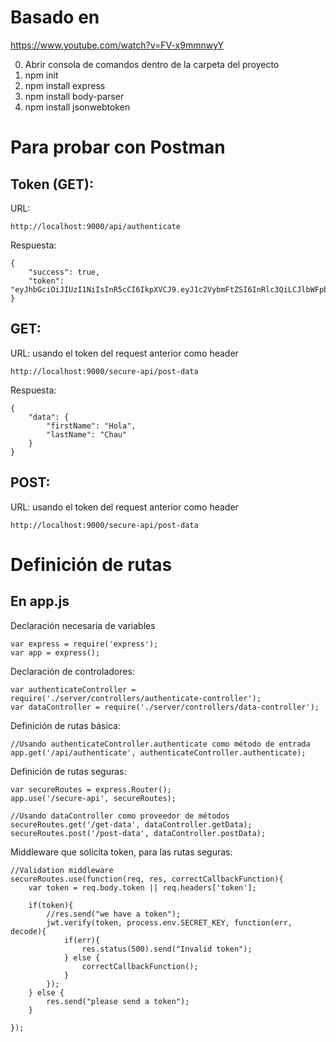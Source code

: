 # Basado en

https://www.youtube.com/watch?v=FV-x9mmnwyY



0. Abrir consola de comandos dentro de la carpeta del proyecto
1. npm init
2. npm install express
3. npm install body-parser
4. npm install jsonwebtoken

# Para probar con Postman

## Token (GET): 

URL: 
    
    http://localhost:9000/api/authenticate

Respuesta:

    {
        "success": true,
        "token": "eyJhbGciOiJIUzI1NiIsInR5cCI6IkpXVCJ9.eyJ1c2VybmFtZSI6InRlc3QiLCJlbWFpbCI6InRlc3RAdGVzdC5jb20iLCJpYXQiOjE1MTE4OTQyMjQsImV4cCI6MTUxMTg5ODIyNH0.DaLyWUcB9P1GFBBp3bjOWI8TM1mYAT5DllIdE4IXr9o"
    }

## GET:

URL:
usando el token del request anterior como header

    http://localhost:9000/secure-api/post-data

Respuesta:

    {
        "data": {
            "firstName": "Hola",
            "lastName": "Chau"
        }
    }

## POST:

URL:
usando el token del request anterior como header

    http://localhost:9000/secure-api/post-data


# Definición de rutas

## En app.js

Declaración necesaria de variables

    var express = require('express');
    var app = express();

Declaración de controladores:

    var authenticateController = require('./server/controllers/authenticate-controller');
    var dataController = require('./server/controllers/data-controller');

Definición de rutas básica:

    //Usando authenticateController.authenticate como método de entrada
    app.get('/api/authenticate', authenticateController.authenticate);

Definición de rutas seguras:

    var secureRoutes = express.Router();
    app.use('/secure-api', secureRoutes);

    //Usando dataController como proveedor de métodos
    secureRoutes.get('/get-data', dataController.getData);
    secureRoutes.post('/post-data', dataController.postData);

Middleware que solicita token, para las rutas seguras:

    //Validation middleware
    secureRoutes.use(function(req, res, correctCallbackFunction){
        var token = req.body.token || req.headers['token'];
    
        if(token){
            //res.send("we have a token");
            jwt.verify(token, process.env.SECRET_KEY, function(err, decode){
                if(err){
                    res.status(500).send("Invalid token");
                } else {
                    correctCallbackFunction();
                }
            });
        } else {
            res.send("please send a token");
        }

    });
